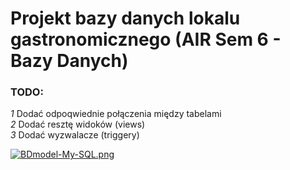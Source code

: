 # Projekt bazy danych lokalu gastronomicznego (AIR Sem 6 - Bazy Danych)

### TODO:
*1* Dodać odpoqwiednie połączenia między tabelami<br />
*2* Dodać resztę widoków (views) <br />
*3* Dodać wyzwalacze (triggery) <br />


[![BDmodel-My-SQL.png](https://i.postimg.cc/597x4zhv/BDmodel-My-SQL.png)](https://postimg.cc/F1StGYss)